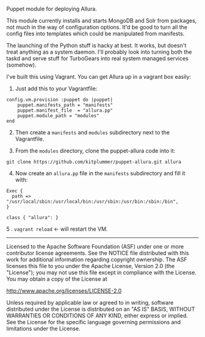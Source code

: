 Puppet module for deploying Allura.

This module currently installs and starts MongoDB and Solr from packages, not much in the way of configuration options.  It'd be good to turn all the config files into templates which could be manipulated from manifests.

The launching of the Python stuff is hacky at best.  It works, but doesn't treat anything as a system daemon.  I'll probably look into turning both the taskd and serve stuff for TurboGears into real system managed services (somehow).

I've built this using Vagrant.  You can get Allura up in a vagrant box easily:

1. Just add this to your Vagrantfile:

```
config.vm.provision :puppet do |puppet|
	puppet.manifests_path = "manifests"
    puppet.manifest_file  = "allura.pp"
    puppet.module_path = "modules"
end
```

2. Then create a ```manifests``` and ```modules``` subdirectory next to the Vagrantfile.

3. From the ```modules``` directory, clone the puppet-allura code into it:

```
git clone https://github.com/kitplummer/puppet-allura.git allura
```
4. Now create an ```allura.pp``` file in the ```manifests``` subdirectory and fill it with:

```
Exec {
  path => "/usr/local/sbin:/usr/local/bin:/usr/sbin:/usr/bin:/sbin:/bin",
}

class { "allura": }
```

5
. ```vagrant reload``` <- will restart the VM.

---

Licensed to the Apache Software Foundation (ASF) under one
or more contributor license agreements.  See the NOTICE file
distributed with this work for additional information
regarding copyright ownership.  The ASF licenses this file
to you under the Apache License, Version 2.0 (the
"License"); you may not use this file except in compliance
with the License.  You may obtain a copy of the License at

 http://www.apache.org/licenses/LICENSE-2.0

Unless required by applicable law or agreed to in writing,
software distributed under the License is distributed on an
"AS IS" BASIS, WITHOUT WARRANTIES OR CONDITIONS OF ANY
KIND, either express or implied.  See the License for the
specific language governing permissions and limitations
under the License.